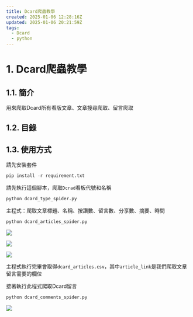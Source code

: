 ```yaml
---
title: Dcard爬蟲教學
created: 2025-01-06 12:28:16Z
updated: 2025-01-06 20:21:59Z
tags:
  - Dcard
  - python
---
```

# 1. Dcard爬蟲教學

## 1.1. 簡介

用來爬取Dcard所有看版文章、文章搜尋爬取、留言爬取

<!--more-->
## 1.2. 目錄



## 1.3. 使用方式

請先安裝套件

```python
pip install -r requirement.txt
```

請先執行這個腳本，爬取`Dcrad`看板代號和名稱

```python
python dcard_type_spider.py
```

主程式：爬取文章標題、名稱、按讚數、留言數、分享數、摘要、時間
```python
python dcard_articles_spider.py
```


![](https://mybookstack.zeabur.app/uploads/images/gallery/2025-08/VNTfb96dff8-202411121833001.png)


![](https://mybookstack.zeabur.app/uploads/images/gallery/2025-08/Nvobdea337a-202411121834347.png)


![](https://mybookstack.zeabur.app/uploads/images/gallery/2025-08/kwt011dc7fb-202411121834573.png)

主程式執行完畢會取得`dcard_articles.csv`，其中`article_link`是我們爬取文章留言需要的欄位

接著執行此程式爬取Dcard留言

```python
python dcard_comments_spider.py
```

![](https://mybookstack.zeabur.app/uploads/images/gallery/2025-08/xS5004e770f-202411121834541.png)
